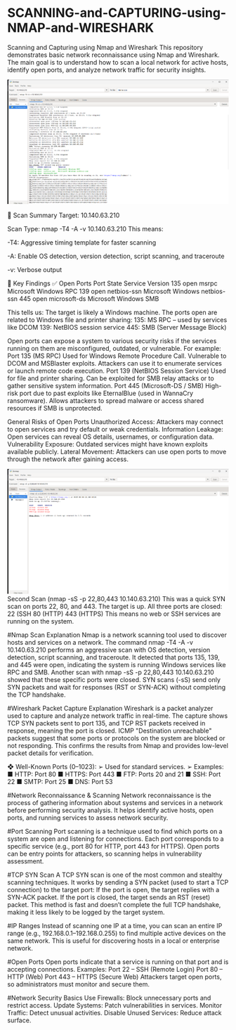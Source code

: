 # SCANNING-and-CAPTURING-using-NMAP-and-WIRESHARK
Scanning and Capturing using Nmap and Wireshark This repository demonstrates basic network reconnaissance using Nmap and Wireshark. The main goal is to understand how to scan a local network for active hosts, identify open ports, and analyze network traffic for security insights.

![img alt](https://github.com/swamy-2006/SCANNING-and-CAPTURING-using-NMAP-and-WIRESHARK/blob/76ea751f7e8a7cce52a0b1aad657ecc30202f854/Screenshot%202025-08-04%20211806.png)

🧠 Scan Summary
Target: 10.140.63.210

Scan Type: nmap -T4 -A -v 10.140.63.210
This means:

-T4: Aggressive timing template for faster scanning

-A: Enable OS detection, version detection, script scanning, and traceroute

-v: Verbose output

📄 Key Findings
✅ Open Ports
Port	State	Service	Version
135	open	msrpc	Microsoft Windows RPC
139	open	netbios-ssn	Microsoft Windows netbios-ssn
445	open	microsoft-ds	Microsoft Windows SMB

This tells us:
The target is likely a Windows machine.
The ports open are related to Windows file and printer sharing:
135: MS RPC – used by services like DCOM
139: NetBIOS session service
445: SMB (Server Message Block)

Open ports can expose a system to various security risks if the services running on them are misconfigured, outdated, or vulnerable. For example:
Port 135 (MS RPC)
Used for Windows Remote Procedure Call.
Vulnerable to DCOM and MSBlaster exploits.
Attackers can use it to enumerate services or launch remote code execution.
Port 139 (NetBIOS Session Service)
Used for file and printer sharing.
Can be exploited for SMB relay attacks or to gather sensitive system information.
Port 445 (Microsoft-DS / SMB)
High-risk port due to past exploits like EternalBlue (used in WannaCry ransomware).
Allows attackers to spread malware or access shared resources if SMB is unprotected.

General Risks of Open Ports
Unauthorized Access: Attackers may connect to open services and try default or weak credentials.
Information Leakage: Open services can reveal OS details, usernames, or configuration data.
Vulnerability Exposure: Outdated services might have known exploits available publicly.
Lateral Movement: Attackers can use open ports to move through the network after gaining access.


![img alt](https://github.com/swamy-2006/SCANNING-and-CAPTURING-using-NMAP-and-WIRESHARK/blob/489cbbf218469e70ad655e397597ea803cd15a7d/Screenshot%202025-08-04%20211854.png)
Second Scan (nmap -sS -p 22,80,443 10.140.63.210)
This was a quick SYN scan on ports 22, 80, and 443.
The target is up.
All three ports are closed:
22 (SSH
80 (HTTP)
443 (HTTPS)
This means no web or SSH services are running on the system.

#Nmap Scan Explanation
Nmap is a network scanning tool used to discover hosts and services on a network.
The command nmap -T4 -A -v 10.140.63.210 performs an aggressive scan with OS detection, version detection, script scanning, and traceroute.
It detected that ports 135, 139, and 445 were open, indicating the system is running Windows services like RPC and SMB.
Another scan with nmap -sS -p 22,80,443 10.140.63.210 showed that these specific ports were closed.
SYN scans (-sS) send only SYN packets and wait for responses (RST or SYN-ACK) without completing the TCP handshake.

#Wireshark Packet Capture Explanation
Wireshark is a packet analyzer used to capture and analyze network traffic in real-time.
The capture shows TCP SYN packets sent to port 135, and TCP RST packets received in response, meaning the port is closed.
ICMP "Destination unreachable" packets suggest that some ports or protocols on the system are blocked or not responding.
This confirms the results from Nmap and provides low-level packet details for verification.


❖ Well-Known Ports (0–1023):
➢ Used for standard services.
➢ Examples:
■ HTTP: Port 80
■ HTTPS: Port 443
■ FTP: Ports 20 and 21
■ SSH: Port 22
■ SMTP: Port 25
■ DNS: Port 53

#Network Reconnaissance & Scanning
Network reconnaissance is the process of gathering information about systems and services in a network before performing security analysis. It helps identify active hosts, open ports, and running services to assess network security.

#Port Scanning
Port scanning is a technique used to find which ports on a system are open and listening for connections. Each port corresponds to a specific service (e.g., port 80 for HTTP, port 443 for HTTPS). Open ports can be entry points for attackers, so scanning helps in vulnerability assessment.

#TCP SYN Scan
A TCP SYN scan is one of the most common and stealthy scanning techniques. It works by sending a SYN packet (used to start a TCP connection) to the target port:
If the port is open, the target replies with a SYN-ACK packet.
If the port is closed, the target sends an RST (reset) packet.
This method is fast and doesn’t complete the full TCP handshake, making it less likely to be logged by the target system.

#IP Ranges
Instead of scanning one IP at a time, you can scan an entire IP range (e.g., 192.168.0.1–192.168.0.255) to find multiple active devices on the same network. This is useful for discovering hosts in a local or enterprise network.

#Open Ports
Open ports indicate that a service is running on that port and is accepting connections. Examples:
Port 22 – SSH (Remote Login)
Port 80 – HTTP (Web)
Port 443 – HTTPS (Secure Web)
Attackers target open ports, so administrators must monitor and secure them.

#Network Security Basics
Use Firewalls: Block unnecessary ports and restrict access.
Update Systems: Patch vulnerabilities in services.
Monitor Traffic: Detect unusual activities.
Disable Unused Services: Reduce attack surface.
